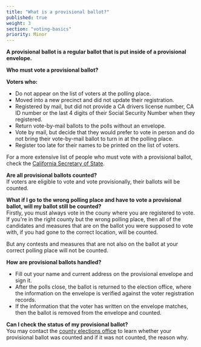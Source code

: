 ```yaml
---
title: "What is a provisional ballot?"
published: true
weight: 3
section: "voting-basics"
priority: Minor
---
```


**A provisional ballot is a regular ballot that is put inside of a provisional envelope.** 

**Who must vote a provisional ballot?**  

**Voters who:**  
- Do not appear on the list of voters at the polling place. 
- Moved into a new precinct and did not update their registration.
- Registered by mail, but did not provide a CA drivers license number, CA ID number or the last 4 digits of their Social Security Number when they registered.
- Return vote-by-mail ballots to the polls without an envelope.
- Vote by mail, but decide that they would prefer to vote in person and do not bring their vote-by-mail ballot to turn in at the polling place.
- Register too late for their names to be printed on the list of voters.  

For a more extensive list of people who must vote with a provisional ballot, check the [California Secretary of State](http://www.sos.ca.gov/elections/voting-resources/provisional-voting/).

**Are all provisional ballots counted?**  
If voters are eligible to vote and vote provisionally, their ballots will be counted.  

**What if I go to the wrong polling place and have to vote a provisional ballot, will my ballot still be counted?**  
Firstly, you must always vote in the couny where you are registered to vote.  
If you're in the right county but the wrong polling place, then all of the candidates and measures that are on the ballot you were supposed to vote with, if you had gone to the correct location, will be counted.  

But any contests and measures that are not also on the ballot at your correct polling place will not be counted.  

**How are provisional ballots handled?**  
- Fill out your name and current address on the provisional envelope and sign it. 
- After the polls close, the ballot is returned to the election office, where the information on the envelope is verified against the voter registration records.  
- If the information that the voter has written on the envelope matches, then the ballot is removed from the envelope and counted.  

**Can I check the status of my provisional ballot?**  
You may contact the [county elections office](http://www.sos.ca.gov/elections/voting-resources/county-elections-offices/) to learn whether your provisional ballot was counted and if it was not counted, the reason why.  
